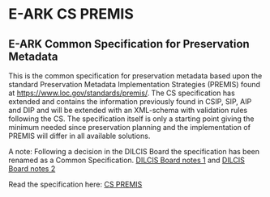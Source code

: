 E-ARK CS PREMIS
=================

## E-ARK Common Specification for Preservation Metadata

This is the common specification for preservation metadata based upon the standard Preservation Metadata Implementation Strategies (PREMIS) found at https://www.loc.gov/standards/premis/. The CS specification has extended and contains the information previously found in CSIP, SIP, AIP and DIP and will be extended with an XML-schema with validation rules following the CS. The specification itself is only a starting point giving the minimum needed since preservation planning and the implementation of PREMIS will differ in all available solutions. 

A note: Following a decision in the DILCIS Board the specification has been renamed as a Common Specification. [DILCIS Board notes 1](https://github.com/DILCISBoard/GroupDocumentation/blob/master/MeetingNotes/2023/20230815%20DILCIS%20Board.md) and [DILCIS Board notes 2](https://github.com/DILCISBoard/GroupDocumentation/blob/master/MeetingNotes/2023/20230913%20DILCIS%20Board.md)

Read the specification here: [CS PREMIS](https://citspremis.dilcis.eu/specification/CS_Preservation_metadata_v1_0_1.pdf)
